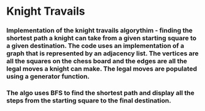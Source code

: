 # Knight Travails

### Implementation of the knight travails algorythim - finding the shortest path a knight can take from a given starting square to a given destination. The code uses an implementation of a graph that is represented by an adjacency list. The vertices are all the squares on the chess board and the edges are all the legal moves a knight can make. The legal moves are populated using a generator function. 

### The algo uses BFS to find the shortest path and display all the steps from the starting square to the final destination. 
